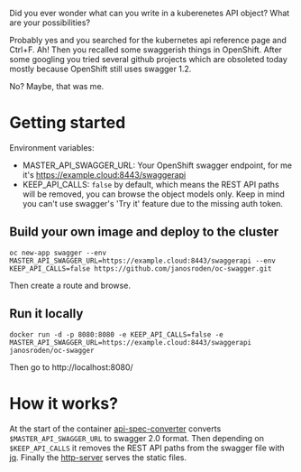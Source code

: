 Did you ever wonder what can you write in a kuberenetes API object? What are your possibilities?

Probably yes and you searched for the kubernetes api reference page and Ctrl+F. Ah! Then you recalled some swaggerish things in OpenShift. After some googling you tried several github projects which are obsoleted today mostly because OpenShift still uses swagger 1.2.

No? Maybe, that was me.

# Getting started

Environment variables:

- MASTER_API_SWAGGER_URL: Your OpenShift swagger endpoint, for me it's https://example.cloud:8443/swaggerapi
- KEEP_API_CALLS: `false` by default, which means the REST API paths will be removed, you can browse the object models only. Keep in mind you can't use swagger's 'Try it' feature due to the missing auth token.

## Build your own image and deploy to the cluster
`oc new-app swagger --env MASTER_API_SWAGGER_URL=https://example.cloud:8443/swaggerapi --env KEEP_API_CALLS=false https://github.com/janosroden/oc-swagger.git`

Then create a route and browse.

## Run it locally
`docker run -d -p 8080:8080 -e KEEP_API_CALLS=false -e MASTER_API_SWAGGER_URL=https://example.cloud:8443/swaggerapi janosroden/oc-swagger`

Then go to http://localhost:8080/

# How it works?

At the start of the container [api-spec-converter](https://github.com/LucyBot-Inc/api-spec-converter) converts `$MASTER_API_SWAGGER_URL` to swagger 2.0 format. Then depending on `$KEEP_API_CALLS` it removes the REST API paths from the swagger file with [jq](https://stedolan.github.io/jq/manual/v1.5/). Finally the [http-server](https://github.com/indexzero/http-server) serves the static files.
